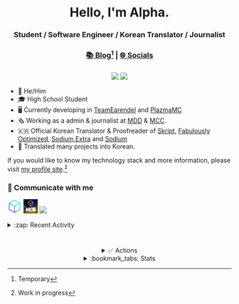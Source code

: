 <div align="center">

# Hello, I'm Alpha.
### Student / Software Engineer / Korean Translator / Journalist

[^1]: Temporary
### [📚 Blog](https://blog.alpha93.kr)[^1] | [🌐 Socials](https://linktr.ee/alphakr93)
###

[![](https://img.shields.io/badge/-dev@alpha93.kr-EA4335?style=for-the-badge&logo=gmail&logoColor=fcfcfc)](mailto:dev@alpha93.kr)
[![](https://dcbadge.vercel.app/api/shield/410763741786013697)](https://github.com/AlphaKR93)
</div>

- :boy: He/Him
- :mortar_board: High School Student
- :desktop_computer: Currently developing in [TeamEarendel](https://github.com/TeamEarendel) and [PlazmaMC](https://github.com/PlazmaMC)
- :newspaper_roll: Working as a admin & journalist at [MDD](https://discord.gg/AZwXTA9Pgx) & [MCC](https://discord.gg/nnkecH6n24).
- :kr: Official Korean Translator & Proofreader of [Skript](https://github.com/SkriptLand/Skript), [Fabulously Optimized](https://modrinth.com/modpack/fabulously-optimized), [Sodium Extra](https://modrinth.com/mod/sodium-extra) and [Sodium](https://crowdin.com/project/sodium-fabric)
- :page_with_curl: Translated many projects into Korean.

If you would like to know my technology stack and more information, please visit [my profile site](https://alpha93.kr).[^2]
[^2]: Work in progress

### :speech_balloon: Communicate with me
[<img src="res/MDD.png" width="32px"></img>](https://discord.gg/AZwXTA9Pgx)
[<img src="res/MCC.png" width="32px"></img>](https://discord.gg/nnkecH6n24)
[<img src="https://raw.githubusercontent.com/PlazmaMC/Plazma/main/src/resources/logo-900.png" width="32px"></img>](https://discord.gg/MmfC52K8A8)

<details><summary>:zap: Recent Activity</summary>

<!--START_SECTION:activity-->
1. 💪 Opened PR [#1](https://github.com/AlphaKR93/revanced-patches/pull/1) in [AlphaKR93/revanced-patches](https://github.com/AlphaKR93/revanced-patches)
2. ❌ Closed PR [#96](https://github.com/PlazmaMC/PlazmaBukkit/pull/96) in [PlazmaMC/PlazmaBukkit](https://github.com/PlazmaMC/PlazmaBukkit)
3. 🎉 Merged PR [#1](https://github.com/AlphaKR93/Revenge/pull/1) in [AlphaKR93/Revenge](https://github.com/AlphaKR93/Revenge)
4. 💪 Opened PR [#1](https://github.com/AlphaKR93/Revenge/pull/1) in [AlphaKR93/Revenge](https://github.com/AlphaKR93/Revenge)
5. 🗣 Commented on [#7](https://github.com/AlphaKR93/AlphaKR93/issues/7#issuecomment-1985022560) in [AlphaKR93/AlphaKR93](https://github.com/AlphaKR93/AlphaKR93)
<!--END_SECTION:activity-->

</details>

#

<div align="center">

<details><summary>✅ Actions</summary>

[![Update Readme](https://img.shields.io/github/actions/workflow/status/AlphaKR93/AlphaKR93/readme_activity.yml?label=Update%20Activity&style=for-the-badge)](https://github.com/AlphaKR93/AlphaKR93/actions/workflows/readme_activity.yml)
[![Update Productive Gists](https://img.shields.io/github/actions/workflow/status/AlphaKR93/AlphaKR93/gist_productive.yml?label=Update%20Productive%20Gist&style=for-the-badge)](https://github.com/AlphaKR93/AlphaKR93/actions/workflows/gist_productive.yml)
[![Update Language Gists](https://img.shields.io/github/actions/workflow/status/AlphaKR93/AlphaKR93/gist_lang.yml?label=Update%20Language%20Gist&style=for-the-badge)](https://github.com/AlphaKR93/AlphaKR93/actions/workflows/gist_lang.yml)

</details>

<details><summary>:bookmark_tabs: Stats</summary>
  
[<img src="http://github-profile-summary-cards.vercel.app/api/cards/profile-details?username=AlphaKR93&theme=default"></img>](https://github.com/AlphaKR93)

[<img src="https://github-readme-stats.vercel.app/api?username=AlphaKR93&count_private=true&show_icons=true&include_all_commits=true"></img>](https://github.com/AlphaKR93)

[<img src="https://github-contribution-stats.vercel.app/api/?username=AlphaKR93"></img>](https://github.com/AlphaKR93)

[<img src="https://streak-stats.demolab.com?user=AlphaKR93&theme=tokyonight_duo"></img>](https://github.com/AlphaKR93)

[<img src="http://mazassumnida.wtf/api/v2/generate_badge?boj=alphakr93"></img>](https://solved.ac/alphakr93)

[<img src="https://github-profile-trophy.vercel.app/?username=AlphaKR93&theme=alduin&margin-w=5&margin-h=5"></img>](https://github.com/AlphaKR93)

</details>
</div>
